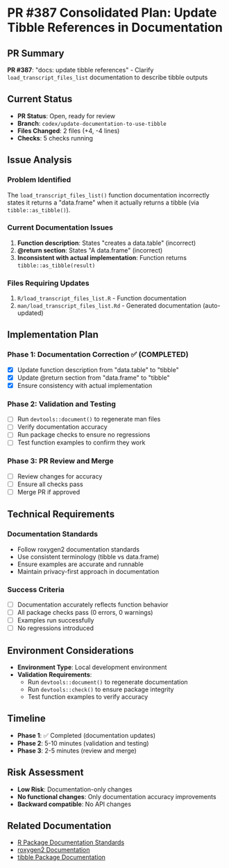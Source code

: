 # PR #387 Consolidated Plan: Update Tibble References in Documentation

## PR Summary
**PR #387**: "docs: update tibble references" - Clarify `load_transcript_files_list` documentation to describe tibble outputs

## Current Status
- **PR Status**: Open, ready for review
- **Branch**: `codex/update-documentation-to-use-tibble`
- **Files Changed**: 2 files (+4, -4 lines)
- **Checks**: 5 checks running

## Issue Analysis

### Problem Identified
The `load_transcript_files_list()` function documentation incorrectly states it returns a "data.frame" when it actually returns a tibble (via `tibble::as_tibble()`).

### Current Documentation Issues
1. **Function description**: States "creates a data.table" (incorrect)
2. **@return section**: States "A data.frame" (incorrect)
3. **Inconsistent with actual implementation**: Function returns `tibble::as_tibble(result)`

### Files Requiring Updates
1. `R/load_transcript_files_list.R` - Function documentation
2. `man/load_transcript_files_list.Rd` - Generated documentation (auto-updated)

## Implementation Plan

### Phase 1: Documentation Correction ✅ (COMPLETED)
- [x] Update function description from "data.table" to "tibble"
- [x] Update @return section from "data.frame" to "tibble"
- [x] Ensure consistency with actual implementation

### Phase 2: Validation and Testing
- [ ] Run `devtools::document()` to regenerate man files
- [ ] Verify documentation accuracy
- [ ] Run package checks to ensure no regressions
- [ ] Test function examples to confirm they work

### Phase 3: PR Review and Merge
- [ ] Review changes for accuracy
- [ ] Ensure all checks pass
- [ ] Merge PR if approved

## Technical Requirements

### Documentation Standards
- Follow roxygen2 documentation standards
- Use consistent terminology (tibble vs data.frame)
- Ensure examples are accurate and runnable
- Maintain privacy-first approach in documentation

### Success Criteria
- [ ] Documentation accurately reflects function behavior
- [ ] All package checks pass (0 errors, 0 warnings)
- [ ] Examples run successfully
- [ ] No regressions introduced

## Environment Considerations
- **Environment Type**: Local development environment
- **Validation Requirements**: 
  - Run `devtools::document()` to regenerate documentation
  - Run `devtools::check()` to ensure package integrity
  - Test function examples to verify accuracy

## Timeline
- **Phase 1**: ✅ Completed (documentation updates)
- **Phase 2**: 5-10 minutes (validation and testing)
- **Phase 3**: 2-5 minutes (review and merge)

## Risk Assessment
- **Low Risk**: Documentation-only changes
- **No functional changes**: Only documentation accuracy improvements
- **Backward compatible**: No API changes

## Related Documentation
- [R Package Documentation Standards](https://r-pkgs.org/man.html)
- [roxygen2 Documentation](https://roxygen2.r-lib.org/)
- [tibble Package Documentation](https://tibble.tidyverse.org/)
